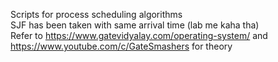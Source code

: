 Scripts for process scheduling algorithms  
SJF has been taken with same arrival time (lab me kaha tha)  
Refer to https://www.gatevidyalay.com/operating-system/ and https://www.youtube.com/c/GateSmashers for theory
